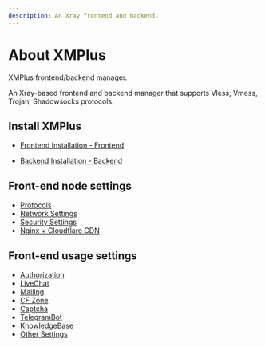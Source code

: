```yaml
---
description: An Xray frontend and backend.
---
```


# About XMPlus

XMPlus frontend/backend manager.

An Xray-based frontend and backend manager that supports Vless, Vmess, Trojan, Shadowsocks protocols.

## Install XMPlus

* [Frontend Installation - Frontend](install/aapanel.md)

* [Backend Installation - Backend](install/xmplus.md)

## Front-end node settings

   * [Protocols](servers/protocols.md)
   * [Network Settings](servers/network-settings.md)
   * [Security Settings](servers/security-settings.md)
   * [Nginx + Cloudflare CDN](servers/cdn.md)

## Front-end usage settings

   * [Authorization](usage/license.md)
   * [LiveChat](usage/livechat.md)
   * [Mailing](usage/google.md)
   * [CF Zone](usage/zone.md)
   * [Captcha](usage/captcha.md)
   * [TelegramBot](usage/telegram.md)
   * [KnowledgeBase](usage/knowledgebase.md)
   * [Other Settings](usage/basic.md)